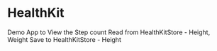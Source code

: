# HealthKit
Demo App to View the Step count 
Read from HealthKitStore - Height, Weight 
Save to HealthKitStore - Height

